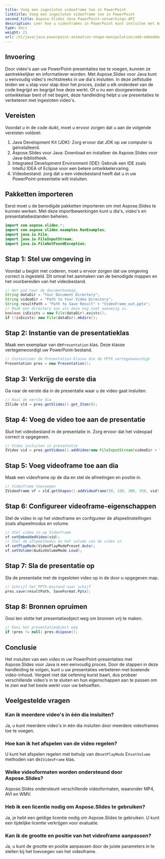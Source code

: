 ```yaml
---
title: Voeg een ingesloten videoframe toe in PowerPoint
linktitle: Voeg een ingesloten videoframe toe in PowerPoint
second_title: Aspose.Slides Java PowerPoint-verwerkings-API
description: Leer hoe u videoframes in PowerPoint kunt insluiten met Aspose.Slides voor Java met deze stapsgewijze zelfstudie. Verbeter uw presentaties eenvoudig.
type: docs
weight: 21
url: /nl/java/java-powerpoint-animation-shape-manipulation/add-embedded-video-frame-powerpoint/
---
```

## Invoering
Door video's aan uw PowerPoint-presentaties toe te voegen, kunnen ze aantrekkelijker en informatiever worden. Met Aspose.Slides voor Java kunt u eenvoudig video's rechtstreeks in uw dia's insluiten. In deze zelfstudie leiden we u stap voor stap door het proces, zodat u elk onderdeel van de code begrijpt en begrijpt hoe deze werkt. Of u nu een doorgewinterde ontwikkelaar bent of net begint, deze handleiding helpt u uw presentaties te verbeteren met ingesloten video's.
## Vereisten
Voordat u in de code duikt, moet u ervoor zorgen dat u aan de volgende vereisten voldoet:
1. Java Development Kit (JDK): Zorg ervoor dat JDK op uw computer is geïnstalleerd.
2. Aspose.Slides voor Java: Download en installeer de Aspose.Slides voor Java-bibliotheek.
3. Integrated Development Environment (IDE): Gebruik een IDE zoals IntelliJ IDEA of Eclipse voor een betere ontwikkelervaring.
4. Videobestand: zorg dat u een videobestand heeft dat u in uw PowerPoint-presentatie wilt insluiten.
## Pakketten importeren
Eerst moet u de benodigde pakketten importeren om met Aspose.Slides te kunnen werken. Met deze importbewerkingen kunt u dia's, video's en presentatiebestanden beheren.
```java
import com.aspose.slides.*;
import com.aspose.slides.examples.RunExamples;
import java.io.File;
import java.io.FileInputStream;
import java.io.FileNotFoundException;
```
## Stap 1: Stel uw omgeving in
Voordat u begint met coderen, moet u ervoor zorgen dat uw omgeving correct is ingesteld. Dit omvat het aanmaken van de benodigde mappen en het voorbereiden van het videobestand.
```java
// Het pad naar de documentenmap.
String dataDir = "Your Document Directory";
String videoDir = "Path to Your Video Directory";
String resultPath = "Path to Save Result" + "VideoFrame_out.pptx";
// Maak een directory aan als deze nog niet aanwezig is.
boolean isExists = new File(dataDir).exists();
if (!isExists) new File(dataDir).mkdirs();
```
## Stap 2: Instantie van de presentatieklas
 Maak een exemplaar van de`Presentation` klas. Deze klasse vertegenwoordigt uw PowerPoint-bestand.
```java
// Instantieer de Presentation-klasse die de PPTX vertegenwoordigt
Presentation pres = new Presentation();
```
## Stap 3: Verkrijg de eerste dia
Ga naar de eerste dia in de presentatie waar u de video gaat insluiten.
```java
// Haal de eerste dia
ISlide sld = pres.getSlides().get_Item(0);
```
## Stap 4: Voeg de video toe aan de presentatie
Sluit het videobestand in de presentatie in. Zorg ervoor dat het videopad correct is opgegeven.
```java
// Video insluiten in presentatie
IVideo vid = pres.getVideos().addVideo(new FileInputStream(videoDir + "Wildlife.mp4"), LoadingStreamBehavior.ReadStreamAndRelease);
```
## Stap 5: Voeg videoframe toe aan dia
Maak een videoframe op de dia en stel de afmetingen en positie in.
```java
// Videoframe toevoegen
IVideoFrame vf = sld.getShapes().addVideoFrame(50, 150, 300, 350, vid);
```
## Stap 6: Configureer videoframe-eigenschappen
Stel de video in op het videoframe en configureer de afspeelinstellingen zoals afspeelmodus en volume.
```java
// Stel video in op Videoframe
vf.setEmbeddedVideo(vid);
// Stel de afspeelmodus en het volume van de video in
vf.setPlayMode(VideoPlayModePreset.Auto);
vf.setVolume(AudioVolumeMode.Loud);
```
## Stap 7: Sla de presentatie op
Sla de presentatie met de ingesloten video op in de door u opgegeven map.
```java
// Schrijf het PPTX-bestand naar schijf
pres.save(resultPath, SaveFormat.Pptx);
```
## Stap 8: Bronnen opruimen
Gooi ten slotte het presentatieobject weg om bronnen vrij te maken.
```java
// Gooi het presentatieobject weg
if (pres != null) pres.dispose();
```
## Conclusie
Het insluiten van een video in uw PowerPoint-presentaties met Aspose.Slides voor Java is een eenvoudig proces. Door de stappen in deze handleiding te volgen, kunt u uw presentaties verbeteren met boeiende video-inhoud. Vergeet niet dat oefening kunst baart, dus probeer verschillende video's in te sluiten en hun eigenschappen aan te passen om te zien wat het beste werkt voor uw behoeften.
## Veelgestelde vragen
### Kan ik meerdere video's in één dia insluiten?
Ja, u kunt meerdere video's in één dia insluiten door meerdere videoframes toe te voegen.
### Hoe kan ik het afspelen van de video regelen?
 U kunt het afspelen regelen met behulp van de`setPlayMode` En`setVolume` methoden van de`IVideoFrame` klas.
### Welke videoformaten worden ondersteund door Aspose.Slides?
Aspose.Slides ondersteunt verschillende videoformaten, waaronder MP4, AVI en WMV.
### Heb ik een licentie nodig om Aspose.Slides te gebruiken?
Ja, je hebt een geldige licentie nodig om Aspose.Slides te gebruiken. U kunt een tijdelijke licentie verkrijgen voor evaluatie.
### Kan ik de grootte en positie van het videoframe aanpassen?
Ja, u kunt de grootte en positie aanpassen door de juiste parameters in te stellen bij het toevoegen van het videoframe.
